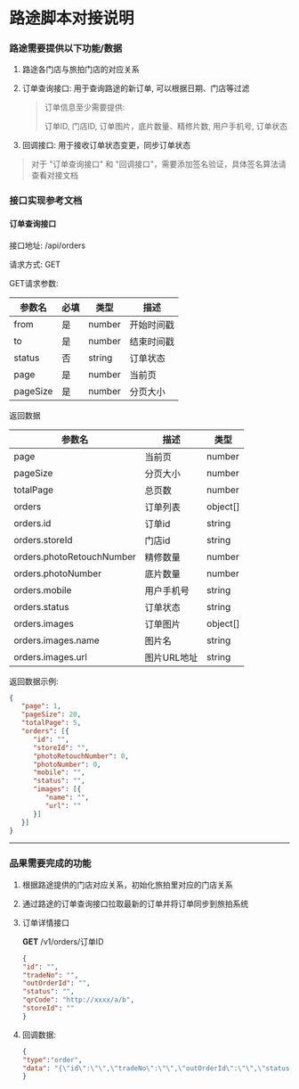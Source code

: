 # 路途脚本对接说明

### 路途需要提供以下功能/数据

1. 路途各门店与旅拍门店的对应关系 
2. 订单查询接口: 用于查询路途的新订单, 可以根据日期、门店等过滤
   > 订单信息至少需要提供: 
   > 
   > 订单ID, 门店ID, 订单图片，底片数量、精修片数, 用户手机号, 订单状态


3. 回调接口: 用于接收订单状态变更，同步订单状态

> 对于 "订单查询接口" 和 "回调接口"，需要添加签名验证，具体签名算法请查看对接文档

### 接口实现参考文档

#### 订单查询接口

接口地址: /api/orders

请求方式: GET

GET请求参数:

| 参数名      | 必填  | 类型     | 描述    |
|----------|-----|--------|-------|
| from     | 是   | number | 开始时间戳 |
| to       | 是   | number | 结束时间戳 |
| status   | 否   | string | 订单状态  |
| page     | 是   | number | 当前页   |
| pageSize | 是   | number | 分页大小  |

返回数据

| 参数名                       | 描述      | 类型       |
|---------------------------|---------|----------|
| page                      | 当前页     | number   |
| pageSize                  | 分页大小    | number   |
| totalPage                 | 总页数     | number   |
| orders                    | 订单列表    | object[] |
| orders.id                 | 订单id    | string   |
| orders.storeId            | 门店id    | string   |
| orders.photoRetouchNumber | 精修数量    | number   |
| orders.photoNumber        | 底片数量    | number   |
| orders.mobile             | 用户手机号   | string   |
| orders.status             | 订单状态    | string   |
| orders.images             | 订单图片    | object[] |
| orders.images.name        | 图片名     | string   |
| orders.images.url         | 图片URL地址 | string   |

返回数据示例:

```json
{
   "page": 1,
   "pageSize": 20,
   "totalPage": 5,
   "orders": [{
      "id": "",
      "storeId": "",
      "photoRetouchNumber": 0,
      "photoNumber": 0,
      "mobile": "",
      "status": "",
      "images": [{
         "name": "",
         "url": ""
      }]
   }]
}
```
------

### 品果需要完成的功能

1. 根据路途提供的门店对应关系，初始化旅拍里对应的门店关系
2. 通过路途的订单查询接口拉取最新的订单并将订单同步到旅拍系统
3. 订单详情接口

   **GET** /v1/orders/订单ID
   ```json
   {
   "id": "",
   "tradeNo": "",
   "outOrderId": "",
   "status": "",
   "qrCode": "http://xxxx/a/b",
   "storeId": ""
   }
   ```
   
4. 回调数据:
   ```json
   {
   "type":"order",
   "data": "{\"id\":\"\",\"tradeNo\":\"\",\"outOrderId\":\"\",\"status\":\"\",\"qrCode\":\"http://xxxx/a/b\",\"storeId\":\"\"}"
   }
   ```
